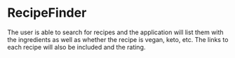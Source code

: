 # RecipeFinder
The user is able to search for recipes and the application will list them with the ingredients as well as whether the recipe is vegan, keto, etc. The links to each recipe will also be included and the rating.
